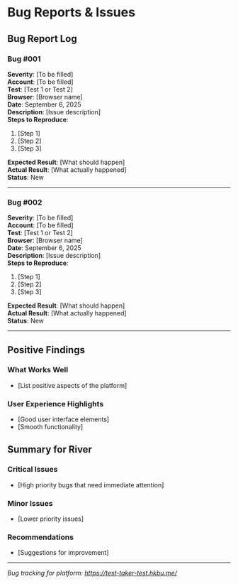 # Bug Reports & Issues

## Bug Report Log

### Bug #001
**Severity**: [To be filled]  
**Account**: [To be filled]  
**Test**: [Test 1 or Test 2]  
**Browser**: [Browser name]  
**Date**: September 6, 2025  
**Description**: [Issue description]  
**Steps to Reproduce**:  
1. [Step 1]
2. [Step 2]
3. [Step 3]

**Expected Result**: [What should happen]  
**Actual Result**: [What actually happened]  
**Status**: New  

---

### Bug #002
**Severity**: [To be filled]  
**Account**: [To be filled]  
**Test**: [Test 1 or Test 2]  
**Browser**: [Browser name]  
**Date**: September 6, 2025  
**Description**: [Issue description]  
**Steps to Reproduce**:  
1. [Step 1]
2. [Step 2]
3. [Step 3]

**Expected Result**: [What should happen]  
**Actual Result**: [What actually happened]  
**Status**: New  

---

## Positive Findings
### What Works Well
- [List positive aspects of the platform]

### User Experience Highlights  
- [Good user interface elements]
- [Smooth functionality]

## Summary for River
### Critical Issues
- [High priority bugs that need immediate attention]

### Minor Issues  
- [Lower priority issues]

### Recommendations
- [Suggestions for improvement]

---
*Bug tracking for platform: https://test-taker-test.hkbu.me/*
